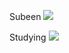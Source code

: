 Subeen
<a href="https://hits.seeyoufarm.com"><img src="https://hits.seeyoufarm.com/api/count/incr/badge.svg?url=https%3A%2F%2Fgithub.com%2F5waterbean&count_bg=%23000000&title_bg=%23000000&icon=github.svg&icon_color=%23FFFFFF&title=GitHub&edge_flat=false"/></a>

Studying
<img src = "https://img.shields.io/badge/JavaScript-F7DF1E?style=flat-square&logo=javascript&logoColor=000000"/>
<!--
**5waterbean/5waterbean** is a ✨ _special_ ✨ repository because its `README.md` (this file) appears on your GitHub profile.

Here are some ideas to get you started:

- 🔭 I’m currently working on ...
- 🌱 I’m currently learning ...
- 👯 I’m looking to collaborate on ...
- 🤔 I’m looking for help with ...
- 💬 Ask me about ...
- 📫 How to reach me: ...
- 😄 Pronouns: ...
- ⚡ Fun fact: ...
-->
